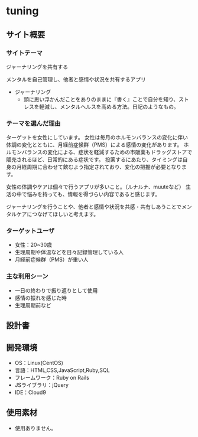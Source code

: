 # tuning　

## サイト概要
### サイトテーマ
ジャーナリングを共有する

メンタルを自己管理し、他者と感情や状況を共有するアプリ

- ジャーナリング
  - 頭に思い浮かんだことをありのままに『書く』ことで自分を知り、ストレスを軽減し、メンタルヘルスを高める方法。日記のようなもの。

### テーマを選んだ理由
ターゲットを女性にしています。
女性は毎月のホルモンバランスの変化に伴い体調の変化とともに、月経前症候群（PMS）による感情の変化があります。
ホルモンバランスの変化による、症状を軽減するための市販薬もドラッグストアで販売されるほど、日常的にある症状です。
投薬するにあたり、タイミングは自身の月経周期に合わせて飲むよう指定されており、変化の把握が必要となります。

女性の体調やケアは個々で行うアプリが多いこと。（ルナルナ、muuteなど）
生活の中で悩みを持っても、情報を得づらい内容であると感じます。


ジャーナリングを行うことや、他者と感情や状況を共感・共有しあうことでメンタルケアにつなげてほしいと考えます。

### ターゲットユーザ
- 女性：20~30歳
- 生理周期や体温などを日々記録管理している人
- 月経前症候群（PMS）が重い人

### 主な利用シーン
- 一日の終わりで振り返りとして使用
- 感情の振れを感じた時
- 生理周期前など

## 設計書

## 開発環境
- OS：Linux(CentOS)
- 言語：HTML,CSS,JavaScript,Ruby,SQL
- フレームワーク：Ruby on Rails
- JSライブラリ：jQuery
- IDE：Cloud9

## 使用素材
- 使用ありません。